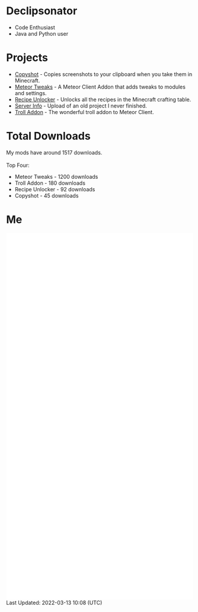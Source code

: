 # Declipsonator
- Code Enthusiast
- Java and Python user
# Projects
- [Copyshot](https://github.com/Declipsonator/Copyshot) - Copies screenshots to your clipboard when you take them in Minecraft.
- [Meteor Tweaks](https://github.com/Declipsonator/Meteor-Tweaks) - A Meteor Client Addon that adds tweaks to modules and settings.
- [Recipe Unlocker](https://github.com/Declipsonator/Recipe-Unlocker) - Unlocks all the recipes in the Minecraft crafting table.
- [Server Info](https://github.com/Declipsonator/Server-Info) - Upload of an old project I never finished.
- [Troll Addon](https://github.com/Declipsonator/Troll-Addon) - The wonderful troll addon to Meteor Client.


# Total Downloads
My mods have around 1517 downloads. \
\
Top Four:
- Meteor Tweaks - 1200 downloads  
- Troll Addon - 180 downloads  
- Recipe Unlocker - 92 downloads  
- Copyshot - 45 downloads  


# Me
<img align="center" src="/github-metrics.svg" alt="Metrics">
Last Updated: 2022-03-13 10:08 (UTC)
